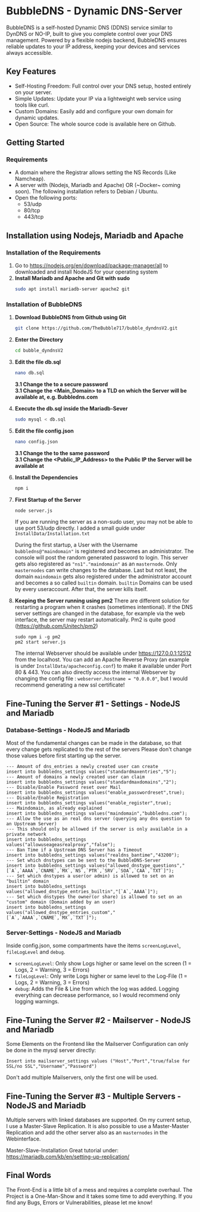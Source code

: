 # BubbleDNS - Dynamic DNS-Server

BubbleDNS is a self-hosted Dynamic DNS (DDNS) service similar to DynDNS or NO-IP, built to give you complete control over your DNS management. Powered by a flexible nodejs backend, BubbleDNS ensures reliable updates to your IP address, keeping your devices and services always accessible.


## Key Features
* Self-Hosting Freedom: Full control over your DNS setup, hosted entirely on your server.
* Simple Updates: Update your IP via a lightweight web service using tools like curl.
* Custom Domains: Easily add and configure your own domain for dynamic updates.
* Open Source: The whole source code is available here on Github.


## Getting Started
### Requirements
* A domain where the Registrar allows setting the NS Records (Like Namcheap).
* A server with (Nodejs, Mariadb and Apache) OR (~Docker~ coming soon). The following installation refers to Debian / Ubuntu.
* Open the following ports:
    * 53/udp
    * 80/tcp
    * 443/tcp


## Installation using Nodejs, Mariadb and Apache

### Installation of the Requirements
1. Go to https://nodejs.org/en/download/package-manager/all to downloaded and install NodeJS for your operating system
2. **Install Mariadb and Apache and Git with sudo**
   ```sh
   sudo apt install mariadb-server apache2 git
   ```

### Installation of BubbleDNS
1. **Download BubbleDNS from Github using Git**
   ```sh
   git clone https://github.com/TheBubble717/bubble_dyndnsV2.git
   ```
2. **Enter the Directory**
   ```sh
   cd bubble_dyndnsV2
   ```
3. **Edit the file db.sql**
   ```sh
   nano db.sql
   ```
    **3.1 Change the <YourPassword> to a secure password**<br />
    **3.1 Change the <Main_Domain> to a TLD on which the Server will be available at, e.g. Bubbledns.com**<br />

4. **Execute the db.sql inside the Mariadb-Sever**
   ```sh
   sudo mysql < db.sql
   ```
5. **Edit the file config.json**
   ```sh
   nano config.json
   ```
    **3.1 Change the <YourPassword> to the same password**<br />
    **3.1 Change the <Public_IP_Address> to the Public IP the Server will be available at**<br />
6. **Install the Dependencies**
   ```sh
   npm i
   ```
7. **First Startup of the Server**
   ```sh
   node server.js
   ```
    If you are running the server as a non-sudo user, you may not be able to use port 53/udp directly. I added a small guide under `InstallData/Installation.txt`

    During the first startup, a User with the Username `bubbledns@"maindomain"` is registered and becomes an administrator. The console will post the random generated password to login.
    This server gets also registered as `"ns1"."maindomain"` as an `masternode`. Only `masternodes` can write changes to the database.
    Last but not least, the domain `maindomain` gets also registered under the administrator account and becomes a so called `builtin` domain.
    `builtin` Domains can be used by every useraccount. After that, the server kills itself.

8. **Keeping the Server running using pm2**
    There are different solution for restarting a program when it crashes (sometimes intentional). 
    If the DNS server settings are changed in the database, for example via the web interface, the server may restart automatically.
    Pm2 is quite good (https://github.com/Unitech/pm2)
    ```
    sudo npm i -g pm2
    pm2 start server.js
    ```

    The internal Webserver should be available under https://127.0.0.1:12512 from the localhost.
    You can add an Apache Reverse Proxy (an example is under `InstallData/apacheconfig.conf`) to make it available under Port 80 & 443.
    You can also directly access the internal Webserver by changing the config file : `webserver.hostname = "0.0.0.0"`, but I would recommend generating a new ssl certificate!


## Fine-Tuning the Server #1 - Settings - NodeJS and Mariadb

### Database-Settings - NodeJS and Mariadb
Most of the fundamental changes can be made in the database, so that every change gets replicated to the rest of the servers
Please don't change those values before first starting up the server.
```
--- Amount of dns_entries a newly created user can create
insert into bubbledns_settings values("standardmaxentries","5");  
--- Amount of domains a newly created user can claim
insert into bubbledns_settings values("standardmaxdomains","2");  
--- Disable/Enable Password reset over Mail
insert into bubbledns_settings values("enable_passwordreset",true); 
--- Disable/Enable Registration
insert into bubbledns_settings values("enable_register",true);    
--- Maindomain, as already explained
insert into bubbledns_settings values("maindomain","bubbledns.com"); 
--- Allow the use as an real dns server (querying any dns question to an Upstream Server)
--- This should only be allowed if the server is only available in a private network
insert into bubbledns_settings values("allowuseageasrealproxy","false");
--- Ban Time if a Upstream DNS Server has a Timeout
insert into bubbledns_settings values("realdns_bantime","43200");
--- Set which dnstypes can be sent to the BubbleDNS-Server
insert into bubbledns_settings values("allowed_dnstype_questions","[`A`,`AAAA`,`CNAME`,`MX`,`NS`,`PTR`,`SRV`,`SOA`,`CAA`,`TXT`]");
--- Set which dnstypes a user(or admin) is allowed to set on an "builtin" domain
insert into bubbledns_settings values("allowed_dnstype_entries_builtin","[`A`,`AAAA`]");
--- Set which dnstypes the owner(or share) is allowed to set on an "custom" domain (Domain added by an user)
insert into bubbledns_settings values("allowed_dnstype_entries_custom","[`A`,`AAAA`,`CNAME`,`MX`,`TXT`]");
```

### Server-Settings - NodeJS and Mariadb
Inside config.json, some compartments have the items `screenLogLevel`, `fileLogLevel` and `debug`.
* `screenLogLevel`: Only show Logs higher or same level on the screen (1 = Logs, 2 = Warning, 3 = Errors)
* `fileLogLevel`: Only write Logs higher or same level to the Log-File (1 = Logs, 2 = Warning, 3 = Errors)
* `debug`: Adds the File & Line from which the log was added.
Logging everything can decrease performance, so I would recommend only logging warnings.


## Fine-Tuning the Server #2 - Mailserver - NodeJS and Mariadb
Some Elements on the Frontend like the Mailserver Configuration can only be done in the mysql server directly:
```
Insert into mailserver_settings values ("Host","Port","true/false for SSL/no SSL","Username","Password")
```
Don't add multiple Mailservers, only the first one will be used.

## Fine-Tuning the Server #3 - Multiple Servers - NodeJS and Mariadb
Multiple servers with linked databases are supported.
On my current setup, I use a Master-Slave Replication. It is also possible to use a Master-Master Replication and add the other server also as an `masternodes` in the Webinterface.

Master-Slave-Installation
Great tutorial under: https://mariadb.com/kb/en/setting-up-replication/

## Final Words
The Front-End is a little bit of a mess and requires a complete overhaul. The Project is a One-Man-Show and it takes some time to add everything. If you find any Bugs, Errors or Vulnerabilities, please let me know!